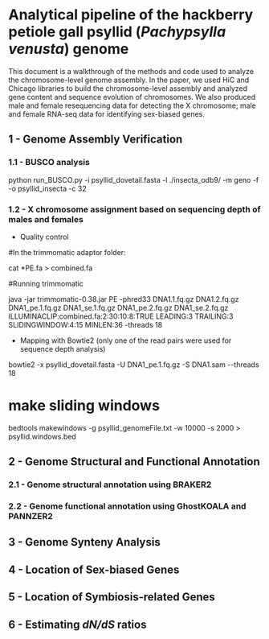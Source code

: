 # Analytical pipeline of the hackberry petiole gall psyllid (*Pachypsylla venusta*) genome

This document is a walkthrough of the methods and code used to analyze the chromosome-level genome assembly. In the paper, we used HiC and Chicago libraries to build the chromosome-level assembly and analyzed gene content and sequence evolution of chromosomes. We also produced male and female resequencing data for detecting the X chromosome; male and female RNA-seq data for identifying sex-biased genes.

## 1 - Genome Assembly Verification

### 1.1 - BUSCO analysis

python run_BUSCO.py -i psyllid_dovetail.fasta -l ./insecta_odb9/ -m geno -f -o psyllid_insecta -c 32

### 1.2 - X chromosome assignment based on sequencing depth of males and females

- Quality control

#In the trimmomatic adaptor folder:

cat \*PE.fa > combined.fa

#Running trimmomatic

java -jar trimmomatic-0.38.jar PE -phred33 DNA1.1.fq.gz DNA1.2.fq.gz DNA1_pe.1.fq.gz DNA1_se.1.fq.gz DNA1_pe.2.fq.gz DNA1_se.2.fq.gz ILLUMINACLIP:combined.fa:2:30:10:8:TRUE LEADING:3 TRAILING:3 SLIDINGWINDOW:4:15 MINLEN:36 -threads 18

- Mapping with Bowtie2 (only one of the read pairs were used for sequence depth analysis)

bowtie2 -x psyllid_dovetail.fasta -U DNA1_pe.1.fq.gz -S DNA1.sam --threads 18

# make sliding windows #
bedtools makewindows -g psyllid_genomeFile.txt -w 10000 -s 2000 > psyllid.windows.bed

## 2 - Genome Structural and Functional Annotation

### 2.1 - Genome structural annotation using BRAKER2

### 2.2 - Genome functional annotation using GhostKOALA and PANNZER2

## 3 - Genome Synteny Analysis

## 4 - Location of Sex-biased Genes

## 5 - Location of Symbiosis-related Genes

## 6 - Estimating *dN/dS* ratios


